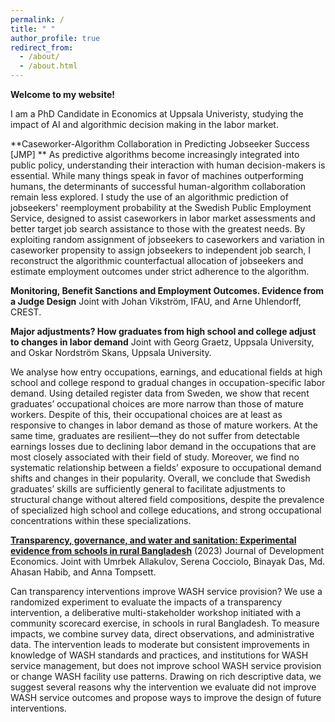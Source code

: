```yaml
---
permalink: /
title: " "
author_profile: true
redirect_from: 
  - /about/
  - /about.html
---
```


**Welcome to my website!** 

I am a PhD Candidate in Economics at Uppsala Univeristy, studying the impact of AI and algorithmic decision making in the labor market. 

**Caseworker-Algorithm Collaboration in Predicting Jobseeker Success [JMP] **
As predictive algorithms become increasingly integrated into public policy, understanding their interaction with human decision-makers is essential. While many things speak in favor of machines outperforming humans, the determinants of successful human-algorithm collaboration remain less explored. I study the use of an algorithmic prediction of jobseekers' reemployment probability at the Swedish Public Employment Service, designed to assist caseworkers in labor market assessments and better target job search assistance to those with the greatest needs. By exploiting random assignment of jobseekers to caseworkers and variation in caseworker propensity to assign jobseekers to independent job search, I reconstruct the algorithmic counterfactual allocation of jobseekers and estimate employment outcomes under strict adherence to the algorithm.

**Monitoring, Benefit Sanctions and Employment Outcomes. Evidence from a Judge Design** 
Joint with Johan Vikström, IFAU, and Arne Uhlendorff, CREST.  

**Major adjustments? How graduates from high school and college adjust to changes in labor demand** 
Joint with Georg Graetz, Uppsala University, and Oskar Nordström Skans, Uppsala University.  

We analyse how entry occupations, earnings, and educational fields at high school and
college respond to gradual changes in occupation-specific labor demand. Using detailed
register data from Sweden, we show that recent graduates’ occupational choices are more
narrow than those of mature workers. Despite of this, their occupational choices are at least
as responsive to changes in labor demand as those of mature workers. At the same time,
graduates are resilient—they do not suffer from detectable earnings losses due to declining
labor demand in the occupations that are most closely associated with their field of study.
Moreover, we find no systematic relationship between a fields’ exposure to occupational
demand shifts and changes in their popularity. Overall, we conclude that Swedish graduates’
skills are sufficiently general to facilitate adjustments to structural change without altered
field compositions, despite the prevalence of specialized high school and college educations,
and strong occupational concentrations within these specializations.


[**Transparency, governance, and water and sanitation: Experimental evidence from schools in rural Bangladesh**](https://www.sciencedirect.com/science/article/pii/S0304387823000378) (2023) Journal of Development Economics. 
Joint with Umrbek Allakulov, Serena Cocciolo, Binayak Das, Md. Ahasan Habib, and Anna Tompsett.

Can transparency interventions improve WASH service provision? We use a randomized experiment to evaluate the impacts of a transparency intervention, a deliberative multi-stakeholder workshop initiated with a community scorecard exercise, in schools in rural Bangladesh. To measure impacts, we combine survey data, direct observations, and administrative data. The intervention leads to moderate but consistent improvements in knowledge of WASH standards and practices, and institutions for WASH service management, but does not improve school WASH service provision or change WASH facility use patterns. Drawing on rich descriptive data, we suggest several reasons why the intervention we evaluate did not improve WASH service outcomes and propose ways to improve the design of future interventions.

